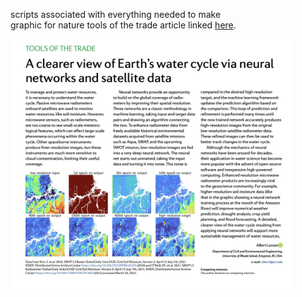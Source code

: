 scripts associated with everything needed to make <br>
graphic for nature tools of the trade article linked <a href = 'https://github.com/albertlarson/nature/blob/main/larson_tott_published.pdf' target = 'blank'>here</a>.


<img src = 'https://github.com/albertlarson/nature/blob/main/figs/tott_screenshot.png' height=400 width='auto'>

